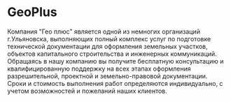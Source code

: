 # GeoPlus
Компания "Гео плюс"  является одной из немногих организаций г.Ульяновска, выполняющих полный комплекс услуг по подготовке технической документации для оформления земельных участков, объектов капитального строительства и инженерных коммуникаций. Обращаясь в нашу компанию вы получите бесплатную консультацию и квалифицированную поддержку на всех этапах оформления разрешительной, проектной и земельно-правовой документации. Сроки и стоимость выполнения работ определяются индивидуально, с учетом возможностей и пожеланий наших клиентов.

